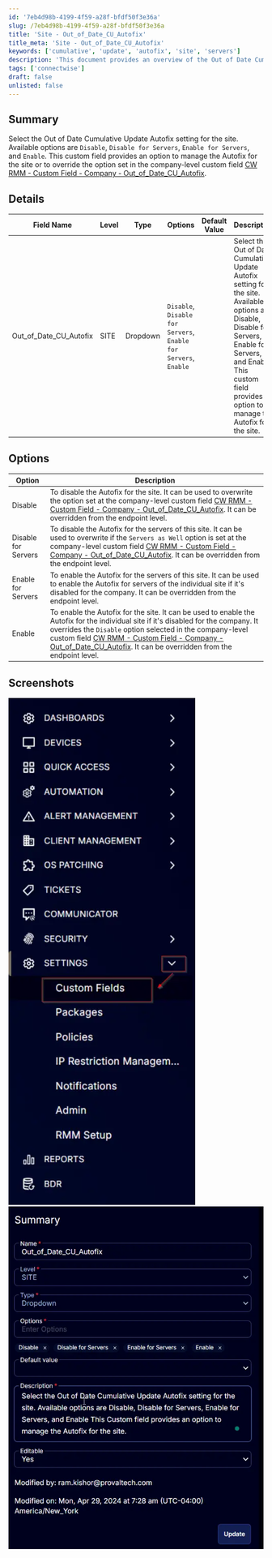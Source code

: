```yaml
---
id: '7eb4d98b-4199-4f59-a28f-bfdf50f3e36a'
slug: /7eb4d98b-4199-4f59-a28f-bfdf50f3e36a
title: 'Site - Out_of_Date_CU_Autofix'
title_meta: 'Site - Out_of_Date_CU_Autofix'
keywords: ['cumulative', 'update', 'autofix', 'site', 'servers']
description: 'This document provides an overview of the Out of Date Cumulative Update Autofix settings available for sites in ConnectWise RMM. It details the options available, including Disable, Disable for Servers, Enable for Servers, and Enable, along with their implications and default behaviors.'
tags: ['connectwise']
draft: false
unlisted: false
---
```


## Summary

Select the Out of Date Cumulative Update Autofix setting for the site. Available options are `Disable`, `Disable for Servers`, `Enable for Servers`, and `Enable`. This custom field provides an option to manage the Autofix for the site or to override the option set in the company-level custom field [CW RMM - Custom Field - Company - Out_of_Date_CU_Autofix](/docs/00c4b9c6-ded8-4cde-ba74-47437724d206).

## Details

| Field Name                  | Level | Type     | Options                                                                                             | Default Value | Description                                                                                                                                                        | Editable |
|-----------------------------|-------|----------|-----------------------------------------------------------------------------------------------------|---------------|--------------------------------------------------------------------------------------------------------------------------------------------------------------------|----------|
| Out_of_Date_CU_Autofix     | SITE  | Dropdown | `Disable`, `Disable for Servers`, `Enable for Servers`, `Enable`                                 |               | Select the Out of Date Cumulative Update Autofix setting for the site. Available options are Disable, Disable for Servers, Enable for Servers, and Enable. This custom field provides an option to manage the Autofix for the site. | Yes      |

## Options

| Option                     | Description                                                                                                                                                                                                                     |
|----------------------------|---------------------------------------------------------------------------------------------------------------------------------------------------------------------------------------------------------------------------------|
| Disable                    | To disable the Autofix for the site. It can be used to overwrite the option set at the company-level custom field [CW RMM - Custom Field - Company - Out_of_Date_CU_Autofix](/docs/00c4b9c6-ded8-4cde-ba74-47437724d206). It can be overridden from the endpoint level. |
| Disable for Servers        | To disable the Autofix for the servers of this site. It can be used to overwrite if the `Servers as Well` option is set at the company-level custom field [CW RMM - Custom Field - Company - Out_of_Date_CU_Autofix](/docs/00c4b9c6-ded8-4cde-ba74-47437724d206). It can be overridden from the endpoint level. |
| Enable for Servers         | To enable the Autofix for the servers of this site. It can be used to enable the Autofix for servers of the individual site if it's disabled for the company. It can be overridden from the endpoint level.                     |
| Enable                     | To enable the Autofix for the site. It can be used to enable the Autofix for the individual site if it's disabled for the company. It overrides the `Disable` option selected in the company-level custom field [CW RMM - Custom Field - Company - Out_of_Date_CU_Autofix](/docs/00c4b9c6-ded8-4cde-ba74-47437724d206). It can be overridden from the endpoint level. |

## Screenshots

![Screenshot 1](../../../static/img/docs/7eb4d98b-4199-4f59-a28f-bfdf50f3e36a/image_1.webp)
![Screenshot 2](../../../static/img/docs/7eb4d98b-4199-4f59-a28f-bfdf50f3e36a/image_2.webp)
